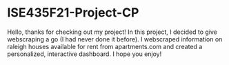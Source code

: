 # ISE435F21-Project-CP
Hello, thanks for checking out my project! In this project, I decided to give webscraping a go (I had never done it before). I webscraped information on raleigh houses available for rent from apartments.com and created a personalized, interactive dashboard. I hope you enjoy!
